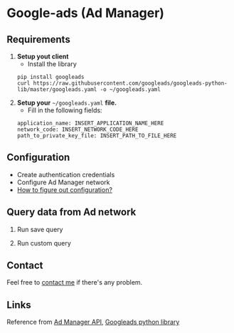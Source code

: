# Google-ads (Ad Manager)

## Requirements
1. **Setup yout client** </br>
    - Install the library
    ```
    pip install googleads
    curl https://raw.githubusercontent.com/googleads/googleads-python-lib/master/googleads.yaml -o ~/googleads.yaml
    ```
2. **Setup your** ```~/googleads.yaml``` **file.** </br>
    - Fill in the following fields:
    ```
    application_name: INSERT_APPLICATION_NAME_HERE
    network_code: INSERT_NETWORK_CODE_HERE
    path_to_private_key_file: INSERT_PATH_TO_FILE_HERE
    ```
    
    
## Configuration
- Create authentication credentials 
- Configure Ad Manager network </br>
- [How to figure out configuration?](https://developers.google.com/ad-manager/api/start)

## Query data from Ad network
1. Run save query

2. Run custom query

## Contact
Feel free to [contact me](jyunyan.lu@gmail.com) if there's any problem.

## Links

Reference from [Ad Manager API](https://developers.google.com/ad-manager/api/start), [Googleads python library](https://github.com/googleads/googleads-python-lib/tree/master/examples/ad_manager)

